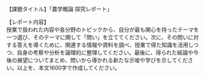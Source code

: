 【課題タイトル】「農学概論 探究レポート」

【レポート内容】  
授業で扱われた内容や各分野のトピックから、自分が最も関心を持ったテーマを一つ選び、そのテーマに関して「問い」を立ててください。次に、その問いに対する答えを導くために、関連する情報や資料を調べ、授業で得た知識を活用しつつ、自身の考察や分析を論理的に整理してください。最後に、得られた結論や今後の展望についてまとめ、問いから導かれる新たな示唆や学びを示してください。以上を、本文1600字で作成してください。